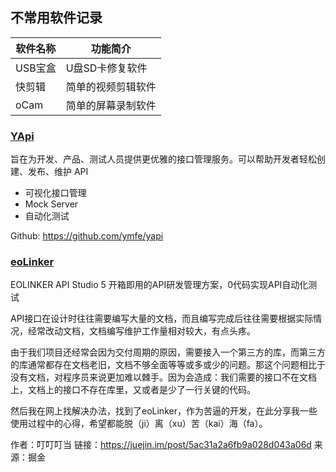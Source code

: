 ## 不常用软件记录
|软件名称 |功能简介            |
|---------|--------------------|
|USB宝盒  |U盘SD卡修复软件     |
|快剪辑   |简单的视频剪辑软件  |
|oCam     |简单的屏幕录制软件  |



### [YApi](https://hellosean1025.github.io/yapi/)

旨在为开发、产品、测试人员提供更优雅的接口管理服务。可以帮助开发者轻松创建、发布、维护 API

- 可视化接口管理
- Mock Server
- 自动化测试

Github: https://github.com/ymfe/yapi

### [eoLinker](https://www.eolinker.com/)

EOLINKER  API Studio 5 开箱即用的API研发管理方案，0代码实现API自动化测试

API接口在设计时往往需要编写大量的文档，而且编写完成后往往需要根据实际情况，经常改动文档，文档编写维护工作量相对较大，有点头疼。

由于我们项目还经常会因为交付周期的原因，需要接入一个第三方的库，而第三方的库通常都存在文档老旧，文档不够全面等等或多或少的问题。那这个问题相比于没有文档，对程序员来说更加难以棘手。因为会造成：我们需要的接口不在文档上，文档上的接口不存在库里，又或者是少了一行关键的代码。  

然后我在网上找解决办法，找到了eoLinker，作为苦逼的开发，在此分享我一些使用过程中的心得，希望都能脱（ji）离（xu）苦（kai）海（fa）。

作者：叮叮叮当
链接：https://juejin.im/post/5ac31a2a6fb9a028d043a06d
来源：掘金
